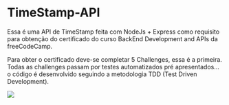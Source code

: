 # TimeStamp-API

Essa é uma API de TimeStamp feita com NodeJs + Express como requisito para obtenção do certificado do curso BackEnd Development and APIs da freeCodeCamp.

Para obter o certificado deve-se completar 5 Challenges, essa é a primeira.
Todas as challenges passam por testes automatizados pré apresentados... o código é desenvolvido seguindo a metodologia TDD (Test Driven Development). 

<img src="https://user-images.githubusercontent.com/109367845/215625753-238fbe3f-6d6a-4396-8990-f731ff7c5e58.png">
